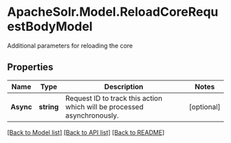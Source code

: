 # ApacheSolr.Model.ReloadCoreRequestBodyModel
Additional parameters for reloading the core

## Properties

Name | Type | Description | Notes
------------ | ------------- | ------------- | -------------
**Async** | **string** | Request ID to track this action which will be processed asynchronously. | [optional] 

[[Back to Model list]](../README.md#documentation-for-models) [[Back to API list]](../README.md#documentation-for-api-endpoints) [[Back to README]](../README.md)

